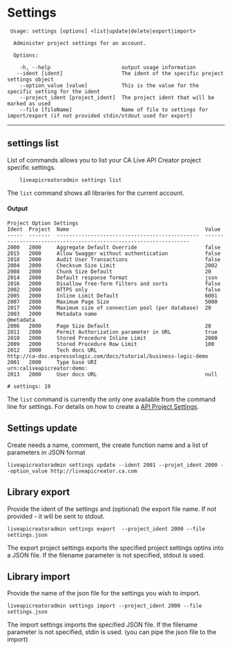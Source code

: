 # Settings

```
 Usage: settings [options] <list|update|delete|export|import>

  Administer project settings for an account.

  Options:

    -h, --help                       output usage information
   --ident [ident]                   The ident of the specific project settings object
    --option_value [value]           This is the value for the specific setting for the ident
    --project_ident [project_ident]  The project ident that will be marked as used
    --file [fileName]                Name of file to settings for import/export (if not provided stdin/stdout used for export)
```


***
## settings list
List of commands allows you to list your CA Live API Creator project specific settings. 

```
    liveapicreatoradmin settings list
```

The `list` command shows all libraries for the current account.

#### Output
```
Project Option Settings                                                                                                                                
Ident  Project  Name                                            Value                                                            
-----  -------  ----------------------------------------------  -----------------------------------------------------------------
2000   2000     Aggregate Default Override                      false                                                            
2015   2000     Allow Swagger without authentication            false                                                            
2018   2000     Audit User Transactions                         false                                                            
2004   2000     Checksum Size Limit                             2002                                                             
2008   2000     Chunk Size Default                              20                                                               
2014   2000     Default response format                         json                                                             
2016   2000     Disallow free-form filters and sorts            false                                                            
2002   2000     HTTPS only                                      false                                                            
2005   2000     Inline Limit Default                            6001                                                             
2007   2000     Maximum Page Size                               5000                                                             
2017   2000     Maximum size of connection pool (per database)  20                                                               
2003   2000     Metadata name                                   @metadata                                                        
2006   2000     Page Size Default                               20                                                               
2011   2000     Permit Authorization parameter in URL           true                                                             
2010   2000     Stored Procedure Inline Limit                   2000                                                             
2009   2000     Stored Procedure Row Limit                      100                                                              
2012   2000     Tech docs URL                                   http://ca-doc.espressologic.com/docs/tutorial/business-logic-demo
2001   2000     Type base URI                                   urn:caliveapicreator:demo:                                       
2013   2000     User docs URL                                   null                                                             

# settings: 19                                                                                                                           
```

The `list` command is currently the only one available from the command line for
settings. For details on how to create a [API Project Settings](http://ca-doc.espressologic.com/docs/logic-designer/create/api-properties).

## Settings update
Create needs a name, comment, the create function name and a list of parameters in JSON format 
```
liveapicreatoradmin settings update --ident 2001 --projet_ident 2000 --option_value http://liveapicreator.ca.com
```

## Library export
Provide the ident of the settings and (optional) the export file name. If not provided - it will be sent to stdout.
```
liveapicreatoradmin settings export  --project_ident 2000 --file settings.json
```
The export project settings exports the specified project settings optins into a JSON file. If the filename parameter is not specified, stdout is used.

## Library import
Provide the name of the json file for the settings you wish to import.
```
liveapicreatoradmin settings import --project_ident 2000 --file settings.json
```
The import settings imports the specified JSON file. If the filename parameter is not specified, stdin is used. (you can pipe the json file to the import)



